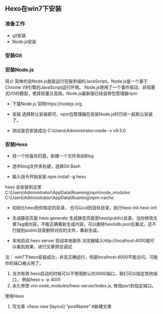 ## Hexo在win7下安装


### 准备工作
- git安装
- Node.js安装

### 安装Git


### 安装Node.js

简介
		简单的说Node.js就是运行在服务端的JavaScript。Node.js是一个基于Chrome V8引擎的JavaScript运行环境。
Node.js使用了一个事件驱动、非阻塞式I/O的模型，使其轻量又高效。Node.js最新版已经自带包管理器npm

- 下载Node.js
官网https://nodejs.org

- 安装
选择默认安装即可，npm包管理器在安装Node.js时已经一起默认安装了。

- 测试是否安装成功
C:\Users\Administrator>node -v
v9.3.0


### 安装Hexo

- 找一个你喜欢的盘，新建一个文件夹如Blog

- 选中blog文件夹右键，选择Git Bash

- 输入指令开始安装
npm install -g hexo

hexo 会安装到这里
  C:\Users\Administrator\AppData\Roaming\npm\node_modules
  C:\Users\Administrator\AppData\Roaming\npm-cache
  
- 初始化hexo到你指定的目录， 也可以cd到目标目录，执行hexo init
hexo init <folder>

- 生成静态页面
hexo generate
生成静态页面至hexo\public\目录，当你修改文章Tag或内容，不能正确重新生成内容，可以删除hexo\db.json后重试，还不行就到public目录删除对应的文件，重新生成。

- 本地启动
hexo server 启动本地服务
浏览器输入http://localhost:4000就可以看到效果，进行文章预览调试

注：
win7下hexo安装成功，并且正确运行，但是localhost:4000不能访问。可能你的端口被占用了，
1. 当次有效
		hexo启动的时候可以不使用默认的4000端口，我们可以指定其他端口， 例如hexo s -p 4001
2. 永久修改
vim node_modules/hexo-server/index.js, 修改port到指定端口。


使用Hexo
1. 写文章
+hexo new [layout] "postName" #新建文章
